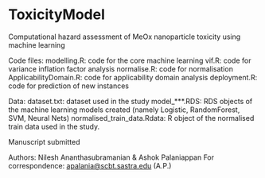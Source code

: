# ToxicityModel
Computational hazard assessment of MeOx nanoparticle toxicity using machine learning

Code files:
modelling.R: code for the core machine learning 
vif.R: code for variance inflation factor analysis
normalise.R: code for normalisation
ApplicabilityDomain.R: code for applicability domain analysis
deployment.R: code for prediction of new instances

Data:
dataset.txt: dataset used in the study
model_\*\*\*.RDS: RDS objects of the machine learning models created (namely Logistic, RandomForest, SVM, Neural Nets)
normalised_train_data.Rdata: R object of the normalised train data used in the study.

Manuscript submitted

Authors:
Nilesh Ananthasubramanian & Ashok Palaniappan
For correspondence: apalania@scbt.sastra.edu (A.P.)


